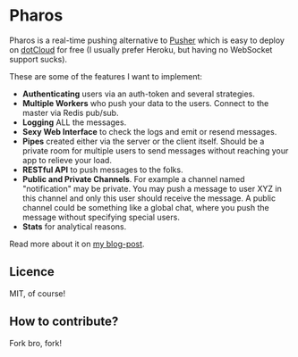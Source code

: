 # Pharos #

Pharos is a real-time pushing alternative to [Pusher](http://pusher.com/) which is easy to deploy on [dotCloud](https://www.dotcloud.com/) for free (I usually prefer Heroku, but having no WebSocket support sucks).

These are some of the features I want to implement:

- **Authenticating** users via an auth-token and several strategies.
- **Multiple Workers** who push your data to the users. Connect to the master via Redis pub/sub.
- **Logging** ALL the messages.
- **Sexy Web Interface** to check the logs and emit or resend messages.
- **Pipes** created either via the server or the client itself. Should be a private room for multiple users to send messages without reaching your app to relieve your load.
- **RESTful API** to push messages to the folks.
- **Public and Private Channels**. For example a channel named "notification" may be private. You may push a message to user XYZ in this channel and only this user should receive the message. A public channel could be something like a global chat, where you push the message without specifying special users.
- **Stats** for analytical reasons.

Read more about it on [my blog-post](http://philippspiess.com/pharos/).

## Licence

MIT, of course!

## How to contribute?

Fork bro, fork!
